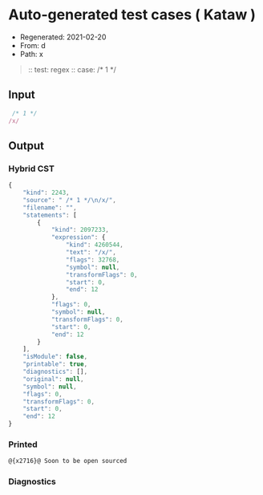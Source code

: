 # Auto-generated test cases ( Kataw )
- Regenerated: 2021-02-20
- From: d
- Path: x
> :: test: regex
> :: case:  /* 1 */
## Input

`````js
 /* 1 */
/x/
`````

## Output

### Hybrid CST

```javascript
{
    "kind": 2243,
    "source": " /* 1 */\n/x/",
    "filename": "",
    "statements": [
        {
            "kind": 2097233,
            "expression": {
                "kind": 4260544,
                "text": "/x/",
                "flags": 32768,
                "symbol": null,
                "transformFlags": 0,
                "start": 0,
                "end": 12
            },
            "flags": 0,
            "symbol": null,
            "transformFlags": 0,
            "start": 0,
            "end": 12
        }
    ],
    "isModule": false,
    "printable": true,
    "diagnostics": [],
    "original": null,
    "symbol": null,
    "flags": 0,
    "transformFlags": 0,
    "start": 0,
    "end": 12
}
```

### Printed

```javascript
@{x2716}@ Soon to be open sourced
```

### Diagnostics

```javascript

```


